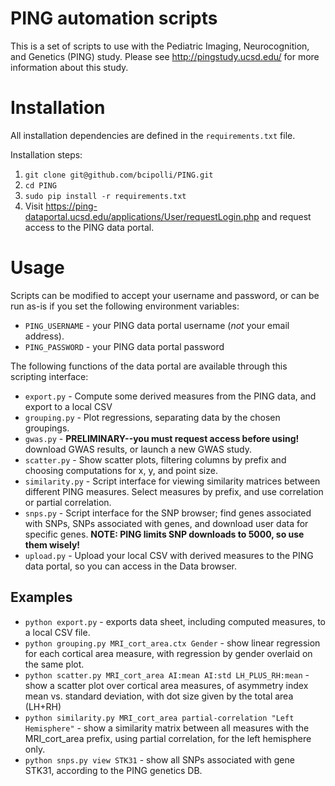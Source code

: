 PING automation scripts
=======================

This is a set of scripts to use with the Pediatric Imaging, Neurocognition, and Genetics (PING) study. Please see http://pingstudy.ucsd.edu/ for more information about this study.

# Installation

All installation dependencies are defined in the `requirements.txt` file.

Installation steps:

1. `git clone git@github.com/bcipolli/PING.git`
2. `cd PING`
3. `sudo pip install -r requirements.txt`
4. Visit https://ping-dataportal.ucsd.edu/applications/User/requestLogin.php and request access to the PING data portal.


# Usage

Scripts can be modified to accept your username and password, or can be run as-is if you set the following environment variables:

* `PING_USERNAME` - your PING data portal username (*not* your email address).
* `PING_PASSWORD` - your PING data portal password

The following functions of the data portal are available through this scripting interface:

* `export.py` - Compute some derived measures from the PING data, and export to a local CSV
* `grouping.py` - Plot regressions, separating data by the chosen groupings.
* `gwas.py` - **PRELIMINARY--you must request access before using!** download GWAS results, or launch a new GWAS study.
* `scatter.py` - Show scatter plots, filtering columns by prefix and choosing computations for x, y, and point size. 
* `similarity.py` - Script interface for viewing similarity matrices between different PING measures. Select measures by prefix, and use correlation or partial correlation.
* `snps.py` - Script interface for the SNP browser; find genes associated with SNPs, SNPs associated with genes, and download user data for specific genes. **NOTE: PING limits SNP downloads to 5000, so use them wisely!**
* `upload.py` - Upload your local CSV with derived measures to the PING data portal, so you can access in the Data browser.

## Examples
* `python export.py` - exports data sheet, including computed measures, to a local CSV file. 
* `python grouping.py MRI_cort_area.ctx Gender` - show linear regression for each cortical area measure, with regression by gender overlaid on the same plot.
* `python scatter.py MRI_cort_area AI:mean AI:std LH_PLUS_RH:mean` - show a scatter plot over cortical area measures, of asymmetry index mean vs. standard deviation, with dot size given by the total area (LH+RH) 
* `python similarity.py MRI_cort_area partial-correlation "Left Hemisphere"` - show a similarity matrix between all measures with the MRI_cort_area prefix, using partial correlation, for the left hemisphere only.
* `python snps.py view STK31` - show all SNPs associated with gene STK31, according to the PING genetics DB.


